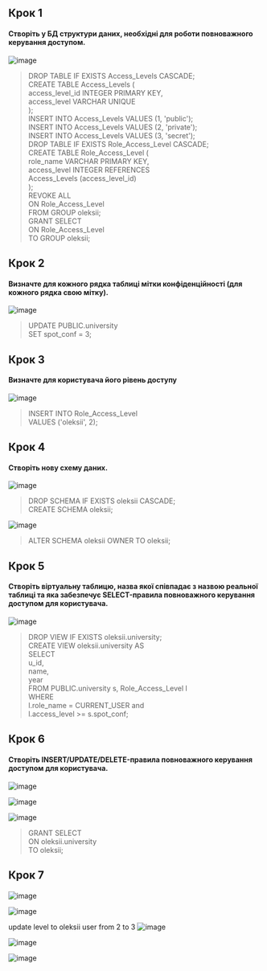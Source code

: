 ## Крок 1
####  Створіть у БД структури даних, необхідні для роботи повноважного керування доступом. 
![image](https://user-images.githubusercontent.com/41470575/204120093-8c515640-0e02-47da-aa32-3089b07de74f.png)
> DROP TABLE IF EXISTS Access_Levels CASCADE;</br>
CREATE TABLE Access_Levels (</br>
access_level_id INTEGER PRIMARY KEY,</br>
access_level VARCHAR UNIQUE</br>
);</br>
INSERT INTO Access_Levels VALUES (1, 'public');</br>
INSERT INTO Access_Levels VALUES (2, 'private');</br>
INSERT INTO Access_Levels VALUES (3, 'secret');</br>
DROP TABLE IF EXISTS Role_Access_Level CASCADE;</br>
CREATE TABLE Role_Access_Level (</br>
role_name VARCHAR PRIMARY KEY,</br>
access_level INTEGER REFERENCES</br>
Access_Levels (access_level_id)</br>
);</br>
REVOKE ALL</br>
ON Role_Access_Level</br>
FROM GROUP oleksii;</br>
GRANT SELECT</br>
ON Role_Access_Level</br>
TO GROUP oleksii;</br>

## Крок 2
#### Визначте для кожного рядка таблиці мітки конфіденційності (для кожного рядка свою мітку). 
![image](https://user-images.githubusercontent.com/41470575/204120196-3716dcfb-1fef-4678-8156-0de53c2cf3dd.png)
> UPDATE PUBLIC.university </br>
SET spot_conf = 3;</br>

## Крок 3
####  Визначте для користувача його рівень доступу 
![image](https://user-images.githubusercontent.com/41470575/204120332-fe17efc8-2a60-49d6-a0c8-da135f5b2a75.png)
> INSERT INTO Role_Access_Level </br>
VALUES ('oleksii', 2); </br>

## Крок 4
#### Створіть нову схему даних. 
![image](https://user-images.githubusercontent.com/41470575/204120251-1f97f2d3-eaf4-4018-9b92-d67f2dd534f3.png)
> DROP SCHEMA IF EXISTS oleksii CASCADE;</br>
CREATE SCHEMA oleksii;</br>

![image](https://user-images.githubusercontent.com/41470575/204120387-3e2af695-07c9-43a5-8c4a-29f184dea51d.png)
> ALTER SCHEMA oleksii OWNER TO oleksii; </br>


## Крок 5
#### Створіть віртуальну таблицю, назва якої співпадає з назвою реальної таблиці та яка забезпечує SELECT-правила повноважного керування доступом для користувача. 
![image](https://user-images.githubusercontent.com/41470575/204120483-314530eb-4897-4520-899b-3e533916b0f2.png)
>DROP VIEW IF EXISTS oleksii.university;</br>
CREATE VIEW oleksii.university AS</br>
SELECT</br>
    u_id,</br>
    name,</br>
    year</br>
FROM PUBLIC.university s, Role_Access_Level l</br>
WHERE</br>
    l.role_name = CURRENT_USER and</br>
	l.access_level >= s.spot_conf;</br>


## Крок 6
#### Створіть INSERT/UPDATE/DELETE-правила повноважного керування доступом для користувача. 
![image](https://user-images.githubusercontent.com/41470575/204121307-6124233e-1a70-43e8-bb2e-a3ea4fa1d6b4.png)


![image](https://user-images.githubusercontent.com/41470575/204121233-2120e622-1f5d-4fff-960e-771808045bec.png)


![image](https://user-images.githubusercontent.com/41470575/204120586-55fad4a0-e749-4bf9-adb7-c0c67b135b83.png)
> GRANT SELECT </br>
ON oleksii.university </br> 
TO oleksii;</br>

## Крок 7
####

![image](https://user-images.githubusercontent.com/41470575/204121278-ebe8f467-2e9d-4d9c-863e-20496b8f4cee.png)

![image](https://user-images.githubusercontent.com/41470575/204121401-6ee98286-3f38-43bd-9196-cd7dd0c6a079.png)

update level to oleksii user from 2 to 3
![image](https://user-images.githubusercontent.com/41470575/204121435-b767f0b2-13c4-4161-9c3a-9a73c9be4ace.png)

![image](https://user-images.githubusercontent.com/41470575/204121406-e303c376-96b0-44e7-854e-219981fff039.png)

![image](https://user-images.githubusercontent.com/41470575/204121418-fa803c97-0165-47b5-b2ab-50bd8d31d98c.png)


